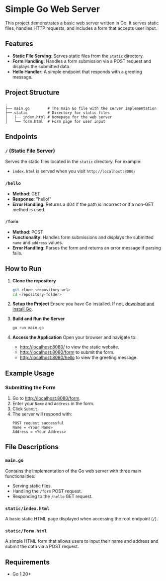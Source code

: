 # Simple Go Web Server

This project demonstrates a basic web server written in Go. It serves static files, handles HTTP requests, and includes a form that accepts user input.

## Features

- **Static File Serving**: Serves static files from the `static` directory.
- **Form Handling**: Handles a form submission via a POST request and displays the submitted data.
- **Hello Handler**: A simple endpoint that responds with a greeting message.

## Project Structure

```
.
├── main.go        # The main Go file with the server implementation
├── static         # Directory for static files
│   ├── index.html # Homepage for the web server
│   └── form.html  # Form page for user input
```

## Endpoints

### `/` (Static File Server)
Serves the static files located in the `static` directory. For example:
- `index.html` is served when you visit `http://localhost:8080/`

### `/hello`
- **Method**: GET
- **Response**: "hello!"
- **Error Handling**: Returns a 404 if the path is incorrect or if a non-GET method is used.

### `/form`
- **Method**: POST
- **Functionality**: Handles form submissions and displays the submitted `name` and `address` values.
- **Error Handling**: Parses the form and returns an error message if parsing fails.

## How to Run

1. **Clone the repository**
   ```bash
   git clone <repository-url>
   cd <repository-folder>
   ```

2. **Setup the Project**
   Ensure you have Go installed. If not, [download and install Go](https://go.dev/dl/).

3. **Build and Run the Server**
   ```bash
   go run main.go
   ```

4. **Access the Application**
   Open your browser and navigate to:
   - [http://localhost:8080/](http://localhost:8080/) to view the static website.
   - [http://localhost:8080/form](http://localhost:8080/form) to submit the form.
   - [http://localhost:8080/hello](http://localhost:8080/hello) to view the greeting message.

## Example Usage

### Submitting the Form
1. Go to [http://localhost:8080/form](http://localhost:8080/form).
2. Enter your `Name` and `Address` in the form.
3. Click `Submit`.
4. The server will respond with:
   ```
   POST request successful
   Name = <Your Name>
   Address = <Your Address>
   ```

## File Descriptions

### `main.go`
Contains the implementation of the Go web server with three main functionalities:
- Serving static files.
- Handling the `/form` POST request.
- Responding to the `/hello` GET request.

### `static/index.html`
A basic static HTML page displayed when accessing the root endpoint (`/`).

### `static/form.html`
A simple HTML form that allows users to input their name and address and submit the data via a POST request.

## Requirements

- Go 1.20+
